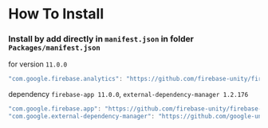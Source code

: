 # How To Install

### Install by add directly in `manifest.json` in folder `Packages/manifest.json`

for version `11.0.0`
```csharp
"com.google.firebase.analytics": "https://github.com/firebase-unity/firebase-analytics.git#11.0.0",
```


dependency `firebase-app 11.0.0`, `external-dependency-manager 1.2.176`
```csharp
"com.google.firebase.app": "https://github.com/firebase-unity/firebase-app.git#11.0.0",
"com.google.external-dependency-manager": "https://github.com/google-unity/external-dependency-manager.git#1.2.176",
```